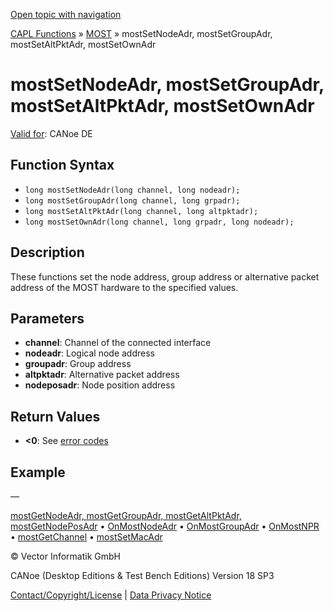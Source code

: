 [Open topic with navigation](../../../../../CANoeDEFamily.htm#Topics/CAPLFunctions/MOST/Functions/CAPLfunctionMOSTSetNodeAdr.md)

[CAPL Functions](../../CAPLfunctions.md) » [MOST](../CAPLfunctionsMOSTOverview.md) » mostSetNodeAdr, mostSetGroupAdr, mostSetAltPktAdr, mostSetOwnAdr

# mostSetNodeAdr, mostSetGroupAdr, mostSetAltPktAdr, mostSetOwnAdr

[Valid for](../../../Shared/FeatureAvailability.md): CANoe DE

## Function Syntax

- `long mostSetNodeAdr(long channel, long nodeadr);`
- `long mostSetGroupAdr(long channel, long grpadr);`
- `long mostSetAltPktAdr(long channel, long altpktadr);`
- `long mostSetOwnAdr(long channel, long grpadr, long nodeadr);`

## Description

These functions set the node address, group address or alternative packet address of the MOST hardware to the specified values.

## Parameters

- **channel**: Channel of the connected interface
- **nodeadr**: Logical node address
- **groupadr**: Group address
- **altpktadr**: Alternative packet address
- **nodeposadr**: Node position address

## Return Values

- **<0**: See [error codes](../CAPLfunctionsMOSTErrorCodes.md)

## Example

—

[mostGetNodeAdr, mostGetGroupAdr, mostGetAltPktAdr, mostGetNodePosAdr](CAPLfunctionMOSTGetNodeAdr.md) • [OnMostNodeAdr](../EventProcedures/CAPLfunctionOnMOSTNodeAdr.md) • [OnMostGroupAdr](../EventProcedures/CAPLfunctionOnMOSTGroupAdr.md) • [OnMostNPR](../EventProcedures/CAPLfunctionOnMOSTNPR.md) • [mostGetChannel](CAPLfunctionMOSTGetChannel.md) • [mostSetMacAdr](CAPLfunctionMOSTSetGetMacAdr.md)

© Vector Informatik GmbH

CANoe (Desktop Editions & Test Bench Editions) Version 18 SP3

[Contact/Copyright/License](../../../Shared/ContactCopyrightLicense.md) | [Data Privacy Notice](https://www.vector.com/int/en/company/get-info/privacy-policy/)
